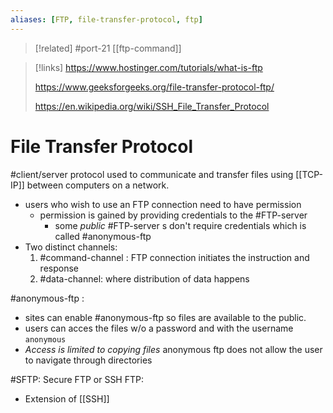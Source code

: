 ```yaml
---
aliases: [FTP, file-transfer-protocol, ftp]
---
```

>[!related]
> #port-21
 [[ftp-command]]

>[!links]
>https://www.hostinger.com/tutorials/what-is-ftp
>
>https://www.geeksforgeeks.org/file-transfer-protocol-ftp/
>
>https://en.wikipedia.org/wiki/SSH_File_Transfer_Protocol

# File Transfer Protocol
#client/server protocol used to communicate and transfer files using [[TCP-IP]] between computers on a network.
- users who wish to use an FTP connection need to have permission
	- permission is gained by providing credentials to the #FTP-server
		- some *public* #FTP-server s don't require credentials which is called #anonymous-ftp
- Two distinct channels:
	1. #command-channel : FTP connection initiates the instruction and response
	2. #data-channel: where distribution of data happens

#anonymous-ftp :
- sites can enable #anonymous-ftp so files are available to the public.
- users can acces the files w/o a password and with the username ``anonymous``
- *Access is limited to copying files* anonymous ftp does not allow the user to navigate through directories

#SFTP: Secure FTP or SSH FTP:
- Extension of [[SSH]]